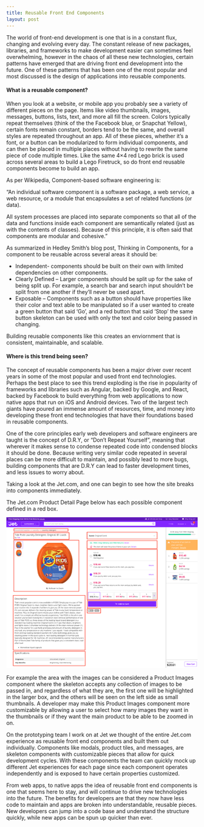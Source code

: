 ```yaml
---
title: Reusable Front End Components
layout: post
---
```


The world of front-end development is one that is in a constant flux, changing and evolving every day. The constant release of new packages, libraries, and frameworks to make development easier can sometimes feel overwhelming, however in the chaos of all these new technologies, certain patterns have emerged that are driving front end development into the future. One of these patterns that has been one of the most popular and most discussed is the design of applications into reusable components.

<h4 class="blog-header">What is a reusable component?</h4>

When you look at a website, or mobile app you probably see a variety of different pieces on the page. Items like video thumbnails, images, messages, buttons, lists, text, and more all fill the screen. Colors typically repeat themselves (think of the the Facebook blue, or Snapchat Yellow), certain fonts remain constant, borders tend to be the same, and overall styles are repeated throughout an app. All of these pieces, whether it’s a font, or a button can be modularized to form individual components, and can then be placed in multiple places without having to rewrite the same piece of code multiple times. Like the same 4×4 red Lego brick is used across several areas to build a Lego Firetruck, so do front end reusable components become to build an app.

As per Wikipedia, Component-based software engineering is:

<p class="quote">“An individual software component is a software package, a web service, a web resource, or a module that encapsulates a set of related functions (or data).

All system processes are placed into separate components so that all of the data and functions inside each component are semantically related (just as with the contents of classes). Because of this principle, it is often said that components are modular and cohesive.”</p>

As summarized in Hedley Smith’s blog post, Thinking in Components, for a component to be reusable across several areas it should be:

<ul>
    <li>Independent- components should be built on their own with limited dependencies on other components.</li>
    <li>Clearly Defined – Larger components should be split up for the sake of being split up. For example, a search bar and search input shouldn’t be split from one another if they’ll never be used apart.</li>
    <li>Exposable – Components such as a button should have properties like their color and text  able to be manipulated so if a user wanted to create a green button that said ‘Go’, and a red button that said ‘Stop’ the same button skeleton can be used with only the text and color being passed in changing.</li>
</ul>

Building reusable components like this creates an enviornment that is consistent, maintainable, and scalable.

<h4 class="blog-header">Where is this trend being seen?</h4>

The concept of reusable components has been a major driver over recent years in some of the most popular and used front end technologies. Perhaps the best place to see this trend exploding is the rise in popularity of frameworks and libraries such as Angular, backed by Google, and React, backed by Facebook to build everything from web applications to now native apps that run on iOS and Android devices. Two of the largest tech giants have poured an immense amount of resources, time, and money into developing these front end technologies that have their foundations based in reusable components.

One of the core principles early web developers and software engineers are taught is the concept of D.R.Y, or “Don’t Repeat Yourself”, meaning that wherever it makes sense to condense repeated code into condensed blocks it should be done. Because writing very similar code repeated in several places can be more difficult to maintain, and possibly lead to more bugs, building components that are D.R.Y can lead to faster development times, and less issues to worry about.

Taking a look at the Jet.com, and one can begin to see how the site breaks into components immediately.

The Jet.com Product Detail Page below has each possible component defined in a red box.

<img src="/assets/jet_pdp.png" alt="Jet PDP">

For example the area with the images can be considered a Product Images component where the skeleton accepts any collection of images to be passed in, and regardless of what they are, the first one will be highlighted in the larger box, and the others will be seen on the left side as small thumbnails. A developer may make this Product Images component more customizable by allowing a user to select how many images they want in the thumbnails or if they want the main product to be able to be zoomed in on.

On the prototyping team I work on at Jet we thought of the entire Jet.com experience as reusable front end components and built them out individually. Components like modals, product tiles, and messages, are skeleton components with customizable pieces that allow for quick development cycles. With these components the team can quickly mock up different Jet experiences for each page since each component operates independently and is exposed to have certain properties customized.

From web apps, to native apps the idea of reusable front end components is one that seems here to stay, and will continue to drive new technologies into the future. The benefits for developers are that they now have less code to maintain and apps are broken into understandable, reusable pieces. New developers can jump into a code base and understand the structure quickly, while new apps can be spun up quicker than ever.